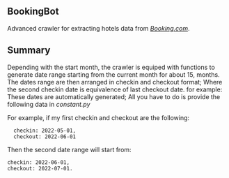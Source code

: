## BookingBot
Advanced crawler for extracting hotels data from *[Booking.com](https://www.booking.com/)*. 

## Summary
Depending with the start month, the crawler is equiped with functions to generate date range starting from the current month for about 15, months. 
The dates range are then arranged in checkin and checkout format; Where the second checkin date is equivalence of last checkout date. for example:
These dates are automatically generated; All you have to do is provide the following data in *constant.py*

For example, if my first checkin and checkout are the following:

      checkin: 2022-05-01,
      checkout: 2022-06-01

Then the second date range will start from:

    checkin: 2022-06-01,
    checkout: 2022-07-01.


